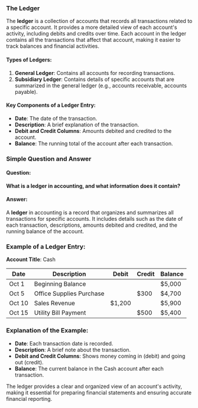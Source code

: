 ### The Ledger

The **ledger** is a collection of accounts that records all transactions related to a specific account. It provides a more detailed view of each account's activity, including debits and credits over time. Each account in the ledger contains all the transactions that affect that account, making it easier to track balances and financial activities.

#### Types of Ledgers:
1. **General Ledger**: Contains all accounts for recording transactions.
2. **Subsidiary Ledger**: Contains details of specific accounts that are summarized in the general ledger (e.g., accounts receivable, accounts payable).

#### Key Components of a Ledger Entry:
- **Date**: The date of the transaction.
- **Description**: A brief explanation of the transaction.
- **Debit and Credit Columns**: Amounts debited and credited to the account.
- **Balance**: The running total of the account after each transaction.

### Simple Question and Answer

#### Question:

**What is a ledger in accounting, and what information does it contain?**

#### Answer:

A **ledger** in accounting is a record that organizes and summarizes all transactions for specific accounts. It includes details such as the date of each transaction, descriptions, amounts debited and credited, and the running balance of the account.

### Example of a Ledger Entry:

**Account Title**: Cash

| Date       | Description                         | Debit   | Credit  | Balance |
|------------|-------------------------------------|---------|---------|---------|
| Oct 1      | Beginning Balance                   |         |         | $5,000  |
| Oct 5      | Office Supplies Purchase            |         | $300    | $4,700  |
| Oct 10     | Sales Revenue                       | $1,200  |         | $5,900  |
| Oct 15     | Utility Bill Payment                |         | $500    | $5,400  |

### Explanation of the Example:

- **Date**: Each transaction date is recorded.
- **Description**: A brief note about the transaction.
- **Debit and Credit Columns**: Shows money coming in (debit) and going out (credit).
- **Balance**: The current balance in the Cash account after each transaction.

The ledger provides a clear and organized view of an account's activity, making it essential for preparing financial statements and ensuring accurate financial reporting.
